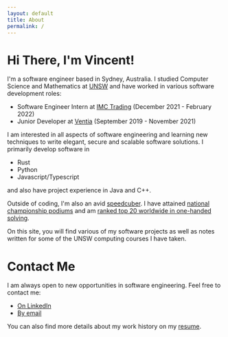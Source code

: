 ```yaml
---
layout: default
title: About
permalink: /
---
```


# Hi There, I'm Vincent!
I'm a software engineer based in Sydney, Australia. I studied Computer Science
and Mathematics at [UNSW](https://unsw.edu.au) and have worked in various software development roles:
- Software Engineer Intern at [IMC Trading](https://www.imc.com/ap/) (December 2021 - February 2022)
- Junior Developer at [Ventia](https://www.ventia.com/) (September 2019 - November 2021)

I am interested in all aspects of software engineering and learning new techniques to write elegant, secure and scalable software solutions. I primarily develop software in
- Rust
- Python
- Javascript/Typescript

and also have project experience in Java and C++.

Outside of coding, I'm also an avid [speedcuber](https://www.worldcubeassociation.org/persons/2014WONG08). I have attained [national championship podiums](https://www.worldcubeassociation.org/persons/2014WONG08?tab=championship-podiums) and am [ranked top 20 worldwide in one-handed solving](https://www.worldcubeassociation.org/persons/2014WONG08?tab=results-by-event&event=333oh).

On this site, you will find various of my software projects as well as notes
written for some of the UNSW computing courses I have taken.

# Contact Me
I am always open to new opportunities in software engineering. Feel free to contact me:
- [On LinkedIn](https://www.linkedin.com/in/vincent-wc-wong/)
- [By email](mailto:vincent@vwong.dev)

You can also find more details about my work history on my [resume](https://vwong.dev/attachments/resume.pdf).
